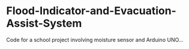 # Flood-Indicator-and-Evacuation-Assist-System
Code for a school project involving moisture sensor and Arduino UNO...
